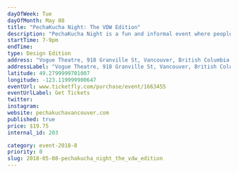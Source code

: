 ```yaml
---
dayOfWeek: Tue
dayOfMonth: May 08
title: "PechaKucha Night: The VDW Edition"
description: "PechaKucha Night is a fun and informal event where people can meet, inspire and get inspired, based on a format that is fast-paced and fun. Join us for PechaKucha Night Vol. 45 as part of the Vancouver Design Week. PechaKucha is for content and not profit. It is supported by a network of volunteers and is 100% funded through ticket sales."
startTime: 7-9pm
endTime: 
type: Design Edition
address: "Vogue Theatre, 918 Granville St, Vancouver, British Columbia V6B 1E3, Canada, Vancouver, BC, Canada"
addressLabel: "Vogue Theatre, 918 Granville St, Vancouver, British Columbia V6B 1E3, Canada"
latitude: 49.2799999701007
longitude: -123.119999900647
eventUrl: www.ticketfly.com/purchase/event/1663455
eventUrlLabel: Get Tickets
twitter: 
instagram: 
website: pechakuchavancouver.com
published: true
price: $19.75
internal_id: 203

category: event-2018-8
priority: 0
slug: 2018-05-08-pechakucha_night_the_vdw_edition
---
```

